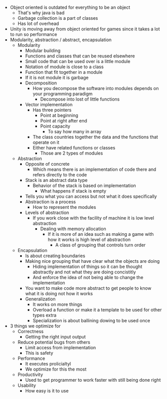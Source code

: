 * Object oriented is outdated for everything to be an object 
  * That's why java is bad
  * Garbage collection is a part of classes
  * Has lot of overhead
* Unity is moving away from object oriented for games since it takes a lot to run so performance
* Modularity, abstraction / abstract, encapsulation
  * Modularity
    * Modular building
    * Functions and classes that can be reused elsewhere
    * Small code that can be used over is a little module 
    * Notation of module is close to a class
    * Function that fit together in a module
    * If it is not module it is garbage
    * Decomposition
      * How you decompose the software into modules depends on your programming paradigm
        * Decompose into lost of little functions
    * Vector implementation
      * Has three pointers
        * Point at beginning
        * Point at right after end
        * Point capacity
          * To say how many in array
      * The class countries together the data and the functions that operate on it
      * Either have related functions or classes 
        * Those are 2 types of modules
  * Abstraction
    * Opposite of concrete
      * Which means there is an implementation of code there and refers directly to the code
    * Stack is an abstract data type
      * Behavior of the stack is based on implementation
        * What happens if stack is empty
    * Tells you what you can access but not what it does specifically
    * Abstraction is a process
      * How to represent the modules
    * Levels of abstraction
      * If you work close with the facility of machine it is low level abstraction
        * Dealing with memory allocation
          * If it is more of an idea such as making a game with how it works is high level of abstraction 
            * A class of grouping that controls turn order
  * Encapsulation
    * Is about creating boundaries
    * Making nice grouping that have clear what the objects are doing 
      * Hiding implementation of things so it can be thought abstractly and not what they are doing concistitly 
      * And enforce the idea of not being able to change the implementation
    * You want to make code more abstract to get people to know what it is doing not how it works
    * Generalization
      * It works on more things
      * Overload a function or make it a template to be used for other types extra
      * Specialization is about ballining dowing to be used once
* 3 things we optimize for
  * Correctness
    * Getting the right input output
  * Reduce potential bugs from others
    * Limit access from implementation 
    * This is safety
  * Performance
    * It executes prolicialtyl
    * We optimize for this the most
  * Productivity
    * Used to get programmer to work faster with still being done right
  * Usability
    * How easy is it to use
